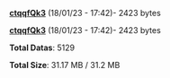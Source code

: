 [**ctqqfQk3**](/data/ctqqfQk3.txt) (18/01/23 - 17:42)- 2423 bytes

[**ctqqfQk3**](/data/ctqqfQk3.txt) (18/01/23 - 17:42)- 2423 bytes

**Total Datas**: 5129

**Total Size**: 31.17 MB / 31.2 MB